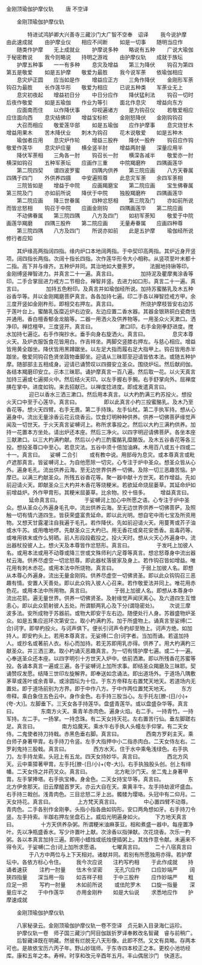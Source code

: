   金刚顶瑜伽护摩仪轨
　　唐 不空译




　　金刚顶瑜伽护摩仪轨

　　　　特进试鸿胪卿大兴善寺三藏沙门大广智不空奉　诏译
　　我今说护摩　　由此速成就
　　由护摩业仪　　相应不间断
　　如是一切事　　随明当应作
　　随类作护摩　　无上成就业
　　护摩说多种　　略说有五种
　　广说大瑜伽　　于秘密教说
　　我今则略说　　持明之游戏
　　由护摩仪轨　　成就于族坛
　　护摩五种事　　一一有多种
　　息灾及增益　　第三为降伏
　　钩召为第四　　第五是敬爱
　　如是五护摩　　敬爱为最胜
　　我今说军荼　　依瑜伽相应
　　息灾炉正圆　　应当如是作
　　增益应正方　　三角作降伏
　　金刚形军荼　　钩召为最胜
　　长作莲华形　　敬爱为相应
　　已说五种类　　军荼业无上
　　息灾初夜起　　增益初日分
　　中日分应作　　降伏猛利法
　　钩召一切时　　后夜作敬爱
　　如是五瑜伽　　作业为等引
　　面北作息灾　　增益向东方
　　应面南而住　　以作降伏事
　　仰视遍诸方　　是为钩召仪
　　若敬爱相应　　应住面向西
　　息灾结佛印　　增益宝标帜
　　金刚怒降伏　　金刚钩钩召
　　大召而相应　　敬爱莲华部
　　如是五瑜伽　　应作护摩事
　　息灾烧甘木　　增益用果木
　　苦木降伏业　　刺木为钩召
　　花木说敬爱　　如是五种木
　　瑜伽者应用　　息灾炉作轮
　　增益三股杵　　降伏一股杵
　　钩召应作钩　　敬爱作莲华
　　息灾炉应量　　横全竖半肘
　　增益两肘量　　深量应用半
　　降伏军荼相　　三角各一肘
　　钩召长一肘　　横深各减半
　　敬爱亦一肘　　横深如钩召
　　五种军荼坛　　应画作三重
　　中院羯磨杵　　四隅画莲华
　　第二院四契　　谓四波罗蜜
　　四隅内供养　　第三院应画
　　八方天眷属　　四隅于四门
　　外供养四摄　　中安遍照尊
　　此息灾军荼　　余四军荼相
　　三院皆如是　　增益于中院
　　应画羯磨宝　　第二院应画
　　宝生佛眷属　　第三院及门
　　亦如前所说　　降伏于中院
　　独股羯磨杵　　四隅画莲华
　　第二院应画　　降三世眷属
　　四种忿怒相　　第三院及门
　　亦如前所说　　而皆忿怒相
　　钩召于中院　　应画金刚钩
　　四隅画莲华　　第二院应画
　　不动佛眷属　　第三院四隅
　　八方及四门　　如初军荼知
　　敬爱于中院　　画莲华羯磨
　　四隅三股杵　　第二院应画
　　无量寿眷属　　应画四种尊
　　第三院四隅　　八方及四门
　　所说亦如前　　此是五护摩
　　瑜伽经所说　　修行者应知

　　其炉缘高两指阔四指。缘内炉口本地阔两指。于中契印高两指。其炉近身开竖项。阔四指长两指。次阔十指长四指。次作莲华形令大小相称。从竖项至叶末都十二指。高下并与缘齐。五种炉并同。其治地如大曼荼罗。
　　法掘地持锹等印。金刚缚竖禅智进力。并真言二十一遍。真言曰。
　　
　　加持泥及瞿摩夷涂香等印。二手合掌屈进力戒方二节相合。禅智并竖。去进力如口形。真言二十一遍。真言曰。
　　
　　加持五色粉印。及真言并如瑜伽经所说。加持苏蜜酪乳及木五种谷香华等。并以金刚羯磨菩萨真言。各各加持七遍。印二手各以禅智捻戒方甲。余三度开竖如金刚杵形。即相交右押左。真言曰。
　　
　　所烧护摩枝皆安右边苏于莲叶台上。蜜酪乳饭糜近炉右边安。左边应置二香水器。其器金银熟铜白瓷商佉并通用。香白檀香郁金龙脑等。二器一用洒火及供养物等。一用圣众火天漱口。洒净印。禅捻檀甲。三度竖开。真言曰。
　　
　　漱口印。右手金刚拳舒进度。搅水加持七遍讫。右手作掬抄水。垂手向身右旋洒火。真言曰。
　　
　　息灾本尊火天。及炉衣服饭食花皆用白。作吉祥坐。两脚交竖膝右押左。与慈心相应。增益皆用黄全跏坐。降伏皆用黑蹲踞坐。以左足大指而履右足大指甲上。钩召皆用赤半跏坐。敬爱同钩召色贤坐跂物垂脚坐。迎请从三昧耶至迎请皆依本法。或随五种护摩。随部部主五相成身。迎请已诵赞叹以四摄安立圣众。围绕炉坛。然后献阏伽。各结本羯磨印安立。示本三昧耶。诵护摩真言一百八遍。然后取一花。以火天真言加持三遍或七遍掷火中。然后结火天印。以左手握右手腕。右手舒掌向外。屈禅度撗在掌中。进度如钩。来去招献已。以禅度捻进度。即成发遣真言曰。
　　
　　迎已以香水三洒三漱口。然后用本真言。以大杓酌满三杓苏投火。想投火天口中至于心莲华。真言曰。
　　
　　即以此真言小杓三投蜜酪乳。及木乃至香花等。想火天四臂。右手无畏。第二手持珠。左手仙杖。第二手执军持。想从心遍身中。流出无量涂香云花云烧香云。饮食灯明种种供养。供养一切佛菩萨缘觉声闻及一切世天。于火天真言娑嚩诃上。称所求事投之。然后以大杓三满杓供养。加持一花置本方坐处。请出炉还本座。然后三净火。以四字明迎请佛菩萨。各坐本座三献漱口。以三大杓满杓献。然后以小杓三酌蜜酪乳糜酪饭。及木五谷香花等各三投。想投圣尊口中至心。若息灾法。五谷中须十倍加油麻。木用百八或五十四或二十一。真言曰。
　娑嚩
二合引
　　或有教中说。用部母为息灾。或本尊真言或毗卢遮那真言。皆娑嚩诃上。为自他愿除一切灾。心专注于炉中圣众。想圣众皆从心外。遍身毛孔。流出供养云海。至无边世界供养一切佛。及除一切三恶趣苦恼。护摩已。以满三杓献圣众。所残五谷香花等。聚一器中献十方世天。若作增益。先如前迎请火天。即献圣众三大杓并木香花等烧粳米。若欲延命烧屈蒌草。其延命炉如前增益炉。外作甲胄形。其粳米屈蒌草。比余物。挍十倍多。
　　增益真言曰。
　　
　　延命真言曰。
　　
　　于娑嚩诃上加心中所愿之语。心专注于炉中圣众。想从圣众心外遍身毛孔中。流出供养云海。至无边世界供养一切佛菩萨。及照触一切有情六道四生。皆获荣盛富贵延命。即以此光明。想自宅中雨七宝及所资用物。又想天甘露灌注自我遍于毛孔。若作降伏。先如前迎请火天。用蔓菁或芥子油或水牛苏。或用噜地啰。先献圣众三大杓已。用无香花或臭花安悉香。盐毒药等。或唯用铁末或作么努晒。前人形段段截投之。投火天时。想从火天心外遍身中。流出器杖投彼人上。想火天及本尊皆作忿怒形。真言曰。
　　
　　于发吒上加彼人名。或用本法或用不动尊或降三世或文殊师利六足尊等真言。想忿怒尊身中流出器杖云海。供养尽虚空一切忿怒尊。即此器杖落彼家及身上。若作钩召皆如增益。唯花用有刺木赤花。或用本法中所烧物。真言曰。
　　
　　于弱上加彼人名。即想从本尊心外遍身。流出无量金刚钩。供养尽虚空一切佛贤圣。即以此众钩钩召三恶趣有情。安置人天善处。即以此众钩入彼人心召来。若作敬爱法并同上。唯花用赤色花。或用本法中所用物。真言曰。
　　
　　于弱上加彼人名。即想从本尊身中流出花箭。遍无量世界。供养一切佛贤圣。及射缘觉声闻厌离心。及六道四生互憎恚心。即以此众箭射彼人五处。所谓额两乳心及下分(谓隐密处)。
　　次说三摩波多法。安所成物于苏器前。或物大即安于左右边。随便处行人身。苏器盛物炉圣众。如是五集应巡环次第安立。取小杓满杓苏。加于所盛物上。诵真言至娑缚(二合)诃字。即举杓投火。与诃声俱下。便长引诃声令杓却至物上。诃声方绝。如加持人。即安杓头上。若用本尊真言。无娑缚(二合)诃字者。当加而诵。若遥加持人。或抄名或著前人衣。标心而加持。若无苏即用乳亦得。供养了。用大杓满杓三献圣众。并三洒三漱。取小杓诵灭恶趣真言。为一切有情护摩七遍。或二十一遍。心奉送圣众还本座。以四字明引十方世天入炉中。依前洒漱。即以所残香花苏蜜等投。各诵本真言一遍或三遍。各于娑嚩诃上加所求事。即结圣众羯磨及三昧耶。契诵赞叹发愿。结降三世印左旋解界。即奉送如念诵法。即出道场外。于道场八隅敷茅草或莲叶或余青草。或涂圆坛为十位。于东方帝释左右置梵天地天。若道场内无置处。即于道场前别为方界。即于中作八方。于中作两位置梵天地天。
　　东方帝释。乘白象住五色云中。身作金色。右手持三股当心。左手托左[膫-(日/小)+(夸-大)]。左脚垂下。三天女各手持莲华。盘盛青莲华。或以盘盛杂华等。真言曰。
　　
　　东南方火天。乘青羊赤肉色。遍身火焰。右二手。一持青竹。一持军持。左二手。一扬掌。一持念珠。有二天女持天花。左右置苦行仙。垂左脚蹉右足。真言曰。
　　
　　南方焰魔天。乘水牛右手执人头幢左手仰掌。有二天女侍。二鬼使者持刀持戟。赤黑色垂右脚。真言曰。
　　
　　西南方罗刹主天。乘白师子身著甲胄。右手持刀令竖。左手大指押中小二指赤肉白。二天女侍左右。二罗刹鬼持三股戟。真言曰。
　　
　　西方水天。住于水中乘龟浅绿色。右手执刀。左手持龙索。头冠上有五龙。四天女持妙华。真言曰。
　　
　　西北方风天。云中乘獐著甲胄。左手托[膫-(日/小)+(夸-大)]。右手执独股头创。创上有绯幡。二天女侍之并药叉众。真言曰。
　　
　　北方毗沙门天。坐二鬼上身著甲胄。左手掌捧塔。右手执宝棒。身金色。二天女持宝华等。真言曰。
　　
　　东北方伊舍那天。旧云摩醯首罗天。亦云大自在天。乘黄丰牛。左手持劫波坏盛血。右手持三戟创。浅青肉色。三目忿怒二牙上出。髑髅为璎珞。头冠中有二仰月。二天女持花。真言曰。
　　
　　上方梵天真言曰。
　　
　　中心置四臂不动尊。青肉色。二手各别作金刚拳。头指小指各曲如钩形。安口两角想如牙。右手持刀令竖。左手持索。半跏右押左坐盘石上。威焰光明遍身如火。
　　下方地天真言曰。
　　
　　十方天供养杂粥。所谓粳米油麻菉豆。相和煮盛一器中。每座置净叶。先以净瓶盛香水。写少许置叶上献。次涂香以指弹献。次花烧香。次乐一杓粥。各以本真言加持三遍。即用小蜡烛或纸烛便插粥上。其烛作意令献。未遍来不得令灭。于娑嚩(二合)诃上加所求愿语。
　　七曜真言曰。
　　二十八宿真言曰
　　
　　于八方中两位与上下天相对。诸献并同。若别有所愿独用亦得。若护摩坛中。各依方标心令住。
　　我今次应说　　注杓写杓相
　　于此作成就　　持诵者速获
　　注杓一肘量　　佉木令坚密
　　无孔穴应作　　口应妙端严
　　阔狭四指量　　深当用一指
　　如吉祥子相　　于中三股杵
　　应作妙端严　　粗应足一把
　　写杓一肘量　　木如前所说
　　或佉陀罗木　　口旋一指量
　　深量应半之　　于中作莲华
　　亦用金刚杵　　如是大仙说
　　求悉地应作　　护摩速成就

　　金刚顶瑜伽护摩仪轨

　　八家秘录云。金刚顶瑜伽护摩仪轨一卷不空译　贞元新入目录海仁运珍。
　　护摩仪轨一卷　师子国三藏沙门阿目伽跋折罗译奉敕改名智藏　睿与前稍广。
　　后智藏译既在明藏。然彼有烂脱无八天形像。此即不然。又文有具略。存两本可也。是故依宝历六丙子年。野山妙瑞师。于东寺四本校正之本。更校小池坊经库。康和五年之本。寿梓。时享和改元辛酉年五月。丰山偶居沙门　快道志。

